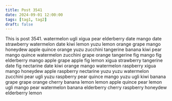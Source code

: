 ```yaml
---
title: Post 3541
date: 2024-09-01 12:00:00
tags: [tag1, tag2]
draft: false
---
```

This is post 3541.
watermelon
ugli
xigua
pear
elderberry
date
mango
date
strawberry
watermelon
date
kiwi
lemon
yuzu
lemon
orange
grape
mango
honeydew
apple
quince
orange
yuzu
zucchini
tangerine
banana
kiwi
pear
mango
quince
watermelon
zucchini
grape
orange
tangerine
fig
mango
fig
elderberry
mango
apple
grape
apple
fig
lemon
xigua
strawberry
tangerine
date
fig
nectarine
date
kiwi
orange
mango
watermelon
raspberry
xigua
mango
honeydew
apple
raspberry
nectarine
yuzu
yuzu
watermelon
zucchini
pear
ugli
yuzu
raspberry
pear
quince
mango
yuzu
ugli
kiwi
banana
grape
grape
orange
cherry
banana
lemon
lemon
apple
quince
pear
lemon
ugli
mango
pear
watermelon
banana
elderberry
cherry
raspberry
honeydew
elderberry
lemon
